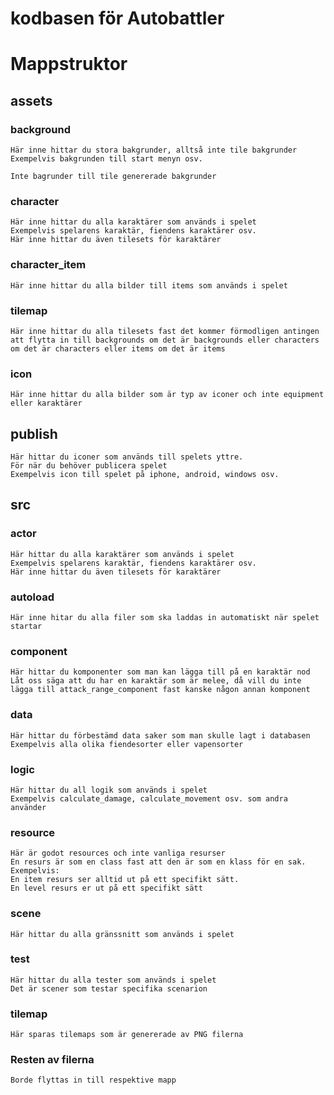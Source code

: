 # kodbasen för Autobattler

# Mappstruktor
## assets
### background
    Här inne hittar du stora bakgrunder, alltså inte tile bakgrunder
    Exempelvis bakgrunden till start menyn osv.

    Inte bagrunder till tile genererade bakgrunder

### character
    Här inne hittar du alla karaktärer som används i spelet
    Exempelvis spelarens karaktär, fiendens karaktärer osv.
    Här inne hittar du även tilesets för karaktärer

### character_item
    Här inne hittar du alla bilder till items som används i spelet

### tilemap
    Här inne hittar du alla tilesets fast det kommer förmodligen antingen att flytta in till backgrounds om det är backgrounds eller characters om det är characters eller items om det är items

### icon
    Här inne hittar du alla bilder som är typ av iconer och inte equipment eller karaktärer

## publish
    Här hittar du iconer som används till spelets yttre.
    För när du behöver publicera spelet
    Exempelvis icon till spelet på iphone, android, windows osv.

## src

### actor
    Här hittar du alla karaktärer som används i spelet
    Exempelvis spelarens karaktär, fiendens karaktärer osv.
    Här inne hittar du även tilesets för karaktärer

### autoload
    Här inne hitar du alla filer som ska laddas in automatiskt när spelet startar

### component
    Här hittar du komponenter som man kan lägga till på en karaktär nod
    Låt oss säga att du har en karaktär som är melee, då vill du inte lägga till attack_range_component fast kanske någon annan komponent

### data
    Här hittar du förbestämd data saker som man skulle lagt i databasen
    Exempelvis alla olika fiendesorter eller vapensorter


### logic
    Här hittar du all logik som används i spelet
    Exempelvis calculate_damage, calculate_movement osv. som andra använder

### resource
    Här är godot resources och inte vanliga resurser
    En resurs är som en class fast att den är som en klass för en sak.
    Exempelvis:
    En item resurs ser alltid ut på ett specifikt sätt.
    En level resurs er ut på ett specifikt sätt

### scene
    Här hittar du alla gränssnitt som används i spelet

### test
    Här hittar du alla tester som används i spelet
    Det är scener som testar specifika scenarion

### tilemap
    Här sparas tilemaps som är genererade av PNG filerna

### Resten av filerna
    Borde flyttas in till respektive mapp
